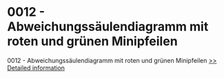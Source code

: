 # 0012 - Abweichungssäulendiagramm mit roten und grünen Minipfeilen
0012 - Abweichungssäulendiagramm mit roten und grünen Minipfeilen
[>> Detailed information](https://secure.shareit.com/shareit/product.html?productid=300639761&affiliateid=200057808)